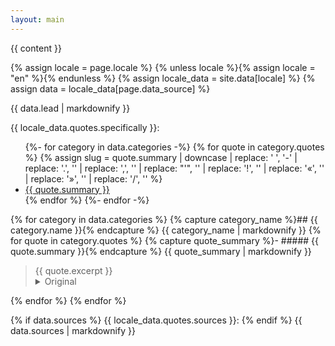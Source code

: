 ```yaml
---
layout: main
---
```


{{ content }}

{% assign locale = page.locale %}
{% unless locale %}{% assign locale = "en" %}{% endunless %}
{% assign locale_data = site.data[locale] %}
{% assign data = locale_data[page.data_source] %}

{{ data.lead | markdownify }}

{{ locale_data.quotes.specifically }}:

<ul>
    {%- for category in data.categories -%}
        {% for quote in category.quotes %}
            {% assign slug = quote.summary | downcase | replace: ' ', '-' | replace: '.', '' | replace: ',', '' | replace: "'", '' | replace: '!', '' | replace: '«', '' | replace: '»', '' | replace: '/', '' %}
            <li><a href="#{{ slug }}">{{ quote.summary }}</a></li>
        {% endfor %}
    {%- endfor -%}
</ul>

{% for category in data.categories %}
    {% capture category_name %}## {{ category.name }}{% endcapture %}
    {{ category_name | markdownify }}
    {% for quote in category.quotes %}
        {% capture quote_summary %}- ##### {{ quote.summary }}{% endcapture %}
        {{ quote_summary | markdownify }}
        <blockquote>
            {{ quote.excerpt }}
            <details>
                <summary>Original</summary>
                {{ quote.original }}
                <br><br>
                {{ quote.source }}
            </details>
        </blockquote>
    {% endfor %}
{% endfor %}

{% if data.sources %}
    {{ locale_data.quotes.sources }}:
{% endif %}
{{ data.sources | markdownify }}
